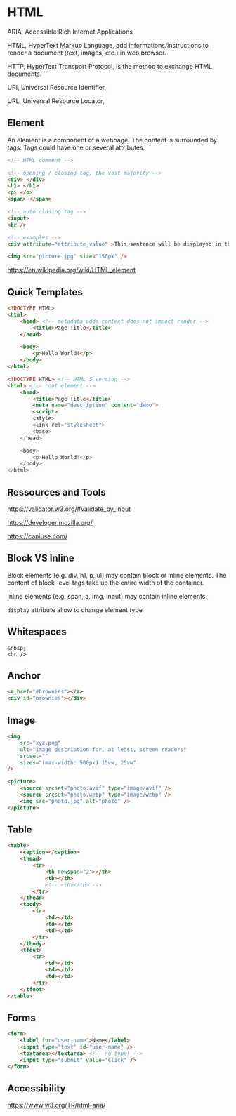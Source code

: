 # HTML

ARIA, Accessible Rich Internet Applications

HTML, HyperText Markup Language, add informations/instructions to render a document (text, images, etc.) in web browser.

HTTP, HyperText Transport Protocol, is the method to exchange HTML documents.

URI, Universal Resource Identifier,

URL, Universal Resource Locator,

## Element

An element is a component of a webpage. The content is surrounded by tags. Tags could have one or several attributes.

```html
<!-- HTML comment -->

<!-- opening / closing tag, the vast majority -->
<div> </div>
<h1> </h1>
<p> </p>
<span> </span>

<!-- auto closing tag -->
<input>
<br />

<!-- examples -->
<div attribute="attribute_value" >This sentence will be displayed in the web browser.</div>

<img src="picture.jpg" size="150px" />
```

https://en.wikipedia.org/wiki/HTML_element

## Quick Templates

```html
<!DOCTYPE HTML>
<html>
    <head> <!-- metadata adds context does not impact render -->
        <title>Page Title</title>
    </head>

    <body>
        <p>Hello World!</p>
    </body>
</html>
```

```html
<!DOCTYPE HTML> <!-- HTML 5 version -->
<html> <!-- root element -->
    <head>
        <title>Page Title</title>
        <meta name="description" content="demo">
        <script>
        <style>
        <link rel="stylesheet">
        <base>
    </head>

    <body>
        <p>Hello World!</p>
    </body>
</html>
```

## Ressources and Tools

https://validator.w3.org/#validate_by_input

https://developer.mozilla.org/

https://caniuse.com/

## Block VS Inline

Block elements (e.g. div, h1, p, ul) may contain block or inline elements. The content of block-level tags take up the entire width of the container.

Inline elements (e.g. span, a, img, input) may contain inline elements.

`display` attribute allow to change element type 

## Whitespaces

```
&nbsp; 
<br />
```

## Anchor
```html
<a href="#brownies"></a>
<div id="brownies"></div>
```

## Image

```html
<img
    src="xyz.png"
    alt="image description for, at least, screen readers"
    srcset=""
    sizes="(max-width: 500px) 15vw, 25vw"
/>

<picture>
    <source srcset="photo.avif" type="image/avif" />
    <source srcset="photo.webp" type="image/webp" />
    <img src="photo.jpg" alt="photo" />
</picture>
```

## Table

```html
<table>
    <caption></caption>
    <thead>
        <tr>
            <th rowspan="2"></th>
            <th></th>
            <!-- <th></th> -->
        </tr>
    </thead>
    <tbody>
        <tr>
            <td></td>
            <td></td>
            <td></td>
        </tr>
    </tbody>
    <tfoot>
        <tr>
            <td></td>
            <td></td>
            <td></td>
        </tr>
    </tfoot>
</table>

```

## Forms

```html
<form>
    <label for="user-name">Name</label>
    <input type="text" id="user-name" />
    <textarea></textarea> <!-- no type! -->
    <input type="submit" value="Click" />
</form>
```

## Accessibility

https://www.w3.org/TR/html-aria/
